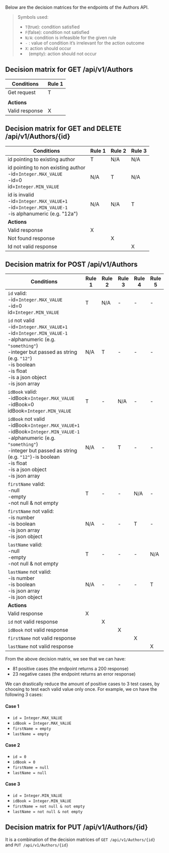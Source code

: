 Below are the decision matrices for the endpoints of the Authors API.

> Symbols used:
> - `T`(true): condition satisfied
> - `F`(false): condition not satisfied
> - `N/A`: condition is infeasible for the given rule
> - `-` : value of condition it’s irrelevant for the action outcome
> - `X`: action should occur
> - ` ` (empty): action should not occur

## Decision matrix for GET /api/v1/Authors

| Conditions     | Rule 1 |
|----------------|--------|
| Get request    | T      |
|                |        |
| **Actions**    |        |
| Valid response | X      |

## Decision matrix for GET and DELETE /api/v1/Authors/{id}

| Conditions                                                                                                  | Rule 1 | Rule 2 | Rule 3 |
|-------------------------------------------------------------------------------------------------------------|--------|--------|--------|
| id pointing to existing author                                                                              | T      | N/A    | N/A    |
| id pointing to non existing author<br/>-id=`Integer.MAX_VALUE`<br/>-id=0<br/>id=`Integer.MIN_VALUE`         | N/A    | T      | N/A    |
| id is invalid<br/>-id=`Integer.MAX_VALUE+1`<br/>-id=`Integer.MIN_VALUE-1`<br/>-is alphanumeric (e.g. "12a") | N/A    | N/A    | T      |
| **Actions**                                                                                                 |        |        |        |
| Valid response                                                                                              | X      |        |        |
| Not found response                                                                                          |        | X      |        |
| Id not valid response                                                                                       |        |        | X      |     

## Decision matrix for POST /api/v1/Authors
| Conditions                                                                                                                                                                                                                                      | Rule 1 | Rule 2 | Rule 3 | Rule 4 | Rule 5 |
|-------------------------------------------------------------------------------------------------------------------------------------------------------------------------------------------------------------------------------------------------|--------|--------|--------|--------|--------|
| `id` valid:<br/>-id=`Integer.MAX_VALUE`<br/>-id=0<br/>id=`Integer.MIN_VALUE`                                                                                                                                                                    | T      | N/A    | -      | -      | -      |
| `id` not valid<br/>-id=`Integer.MAX_VALUE+1`<br/>-id=`Integer.MIN_VALUE-1`<br/>-alphanumeric (e.g. `"something"`)<br/>-integer but passed as string (e.g. `"12"`)<br/>-is boolean<br/>-is float<br/>-is a json object<br/>-is json array        | N/A    | T      | -      | -      | -      |
| `idBook` valid:<br/>-idBook=`Integer.MAX_VALUE`<br/>-idBook=0<br/>idBook=`Integer.MIN_VALUE`                                                                                                                                                    | T      | -      | N/A    | -      | -      |
| `idBook` not valid<br/>-idBook=`Integer.MAX_VALUE+1`<br/>-idBook=`Integer.MIN_VALUE-1`<br/>-alphanumeric (e.g. `"something"`)<br/>-integer but passed as string (e.g. `"12"`)-is boolean<br/>-is float<br/>-is a json object<br/>-is json array | N/A    | -      | T      | -      | -      |
| `firstName` valid:<br/>-null<br/>-empty<br/>-not null & not empty                                                                                                                                                                               | T      | -      | -      | N/A    | -      |
| `firstName` not valid:<br/>-is number<br/>-is boolean<br/>-is json array<br/>-is json object                                                                                                                                                    | N/A    | -      | -      | T      | -      |
| `lastName` valid:<br/>-null<br/>-empty<br/>-not null & not empty                                                                                                                                                                                | T      | -      | -      | -      | N/A    |
| `lastName` not valid:<br/>-is number<br/>-is boolean<br/>-is json array<br/>-is json object                                                                                                                                                     | N/A    | -      | -      | -      | T      |
| **Actions**                                                                                                                                                                                                                                     |        |        |        |        |        |
| Valid response                                                                                                                                                                                                                                  | X      |        |        |        |        |
| `id` not valid response                                                                                                                                                                                                                         |        | X      |        |        |        |
| `idBook` not valid response                                                                                                                                                                                                                     |        |        | X      |        |        |
| `firstName` not valid response                                                                                                                                                                                                                  |        |        |        | X      |        |
| `lastName` not valid response                                                                                                                                                                                                                   |        |        |        |        | X      |

From the above decision matrix, we see that we can have:
- 81 positive cases (the endpoint returns a 200 response)
- 23 negative cases (the endpoint returns an error response)

We can drastically reduce the amount of positive cases to 3 test cases, by choosing to test each
valid value only once. For example, we cn have the following 3 cases:

#### Case 1
- `id = Integer.MAX_VALUE`
- `idBook = Integer.MAX_VALUE`
- `firstName = empty`
- `lastName = empty`

#### Case 2
- `id = 0`
- `idBook = 0`
- `firstName = null`
- `lastName = null`

#### Case 3
- `id = Integer.MIN_VALUE`
- `idBook = Integer.MIN_VALUE`
- `firstName = not null & not empty`
- `lastName = not null & not empty`

## Decision matrix for PUT /api/v1/Authors/{id}
It is a combination of the decision matrices of `GET /api/v1/Authors/{id}` and `PUT /api/v1/Authors/{id}`